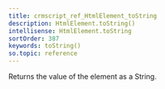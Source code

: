 ```yaml
---
title: crmscript_ref_HtmlElement_toString
description: HtmlElement.toString()
intellisense: HtmlElement.toString
sortOrder: 387
keywords: toString()
so.topic: reference
---
```


Returns the value of the element as a String.


